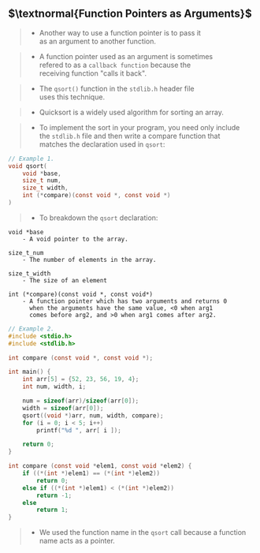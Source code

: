 ## $\textnormal{Function Pointers as Arguments}$

> - Another way to use a function pointer is to pass it <br />
    as an argument to another function.

> - A function pointer used as an argument is sometimes <br />
    refered to as a `callback function` because the <br />
    receiving function "calls it back".

> - The `qsort()` function in the `stdlib.h` header file <br />
    uses this technique.

> - Quicksort is a widely used algorithm for sorting an array.

> - To implement the sort in your program, you need only include <br />
    the `stdlib.h` file and then write a compare function that <br />
    matches the declaration used in `qsort`:

```c
// Example 1.
void qsort(
    void *base,
    size_t num,
    size_t width,
    int (*compare)(const void *, const void *)
)
```

> - To breakdown the `qsort` declaration:

```plaintext
void *base
    - A void pointer to the array.

size_t_num
    - The number of elements in the array.

size_t_width
    - The size of an element

int (*compare)(const void *, const void*)
    - A function pointer which has two arguments and returns 0
      when the arguments have the same value, <0 when arg1
      comes before arg2, and >0 when arg1 comes after arg2.
```

```c
// Example 2.
#include <stdio.h>
#include <stdlib.h>

int compare (const void *, const void *);

int main() {
    int arr[5] = {52, 23, 56, 19, 4};
    int num, width, i;

    num = sizeof(arr)/sizeof(arr[0]);
    width = sizeof(arr[0]);
    qsort((void *)arr, num, width, compare);
    for (i = 0; i < 5; i++)
        printf("%d ", arr[ i ]);

    return 0;
}

int compare (const void *elem1, const void *elem2) {
    if ((*(int *)elem1) == (*(int *)elem2))
        return 0;
    else if ((*(int *)elem1) < (*(int *)elem2))
        return -1;
    else
        return 1;
}
```

> - We used the function name in the `qsort` call because a function
    name acts as a pointer.
